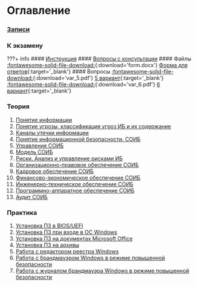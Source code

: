# Оглавление

### [Записи](watch/)

### К экзамену

???+ info
    #### [Инструкция](instructions/)
    #### [Вопросы с консультации](consultation/)
    #### Файлы
    [:fontawesome-solid-file-download:](files/form.docx){:download='form.docx'} [Форма для ответов](files/form.docx){:target='_blank'}
    #### Вопросы
    [:fontawesome-solid-file-download:](files/var_5.pdf){:download='var_5.pdf'} [5 вариант](files/var_5.pdf){:target='_blank'}  
    [:fontawesome-solid-file-download:](files/var_6.pdf){:download='var_6.pdf'} [6 вариант](files/var_6.pdf){:target='_blank'}

### Теория

1. [Понятие информации](theory/1/)
2. [Понятие угрозы, классификация угроз ИБ и их содержание](theory/2/)
3. [Каналы утечки информации](theory/3/)
4. [Понятие информационной безопасности. СОИБ](theory/4/)
5. [Управление СОИБ](theory/5/)
6. [Модель СОИБ](theory/6/)
7. [Риски. Анализ и управление рисками ИБ](theory/7/)
8. [Организационно-правовое обеспечение СОИБ](theory/8/)
9. [Кадровое обеспечение СОИБ](theory/9/)
1. [Финансово-экономическое обеспечение СОИБ](theory/10/)
1. [Инженерно-техническое обеспечение СОИБ](theory/11/)
1. [Программно-аппаратное обеспечение СОИБ](theory/12/)
1. [Аудит СОИБ](theory/13/)

### Практика

1. [Установка ПЗ в BIOS/UEFI](practice/1/)
2. [Установка ПЗ при входе в ОС Windows](practice/2/)
3. [Установка ПЗ на документах Microsoft Office](practice/3/)
4. [Установка ПЗ на архивы](practice/4/)
5. [Работа с редактором реестра Windows](practice/5/)
6. [Работа с брандмауэром Windows в режиме повышенной безопасности](practice/6/)
7. [Работа с журналом брандмауэра Windows в режиме повышенной безопасности](practice/7/)
